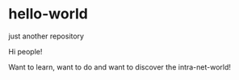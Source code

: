 # hello-world
just another repository

Hi people!

Want to learn, want to do and want to discover the intra-net-world!

